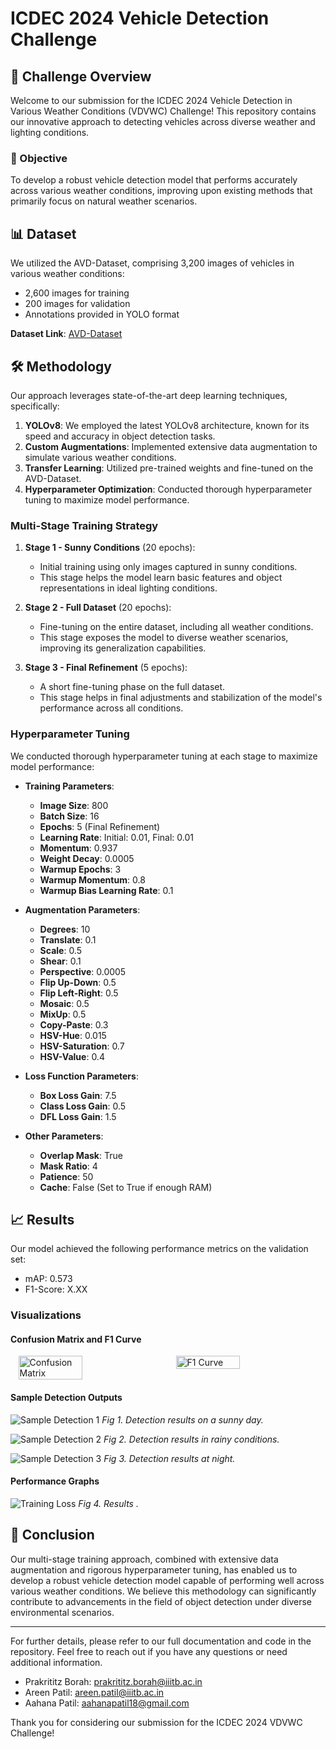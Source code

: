 # ICDEC 2024 Vehicle Detection Challenge

## 🚗 Challenge Overview

Welcome to our submission for the ICDEC 2024 Vehicle Detection in Various Weather Conditions (VDVWC) Challenge! This repository contains our innovative approach to detecting vehicles across diverse weather and lighting conditions.

### 🎯 Objective

To develop a robust vehicle detection model that performs accurately across various weather conditions, improving upon existing methods that primarily focus on natural weather scenarios.

## 📊 Dataset

We utilized the AVD-Dataset, comprising 3,200 images of vehicles in various weather conditions:

- 2,600 images for training
- 200 images for validation
- Annotations provided in YOLO format

**Dataset Link**: [AVD-Dataset](https://github.com/Sourajit-Maity/juvdv2-vdvwc.git)

## 🛠 Methodology

Our approach leverages state-of-the-art deep learning techniques, specifically:

1. **YOLOv8**: We employed the latest YOLOv8 architecture, known for its speed and accuracy in object detection tasks.
2. **Custom Augmentations**: Implemented extensive data augmentation to simulate various weather conditions.
3. **Transfer Learning**: Utilized pre-trained weights and fine-tuned on the AVD-Dataset.
4. **Hyperparameter Optimization**: Conducted thorough hyperparameter tuning to maximize model performance.

### Multi-Stage Training Strategy

1. **Stage 1 - Sunny Conditions** (20 epochs):
   - Initial training using only images captured in sunny conditions.
   - This stage helps the model learn basic features and object representations in ideal lighting conditions.
   
2. **Stage 2 - Full Dataset** (20 epochs):
   - Fine-tuning on the entire dataset, including all weather conditions.
   - This stage exposes the model to diverse weather scenarios, improving its generalization capabilities.
   
3. **Stage 3 - Final Refinement** (5 epochs):
   - A short fine-tuning phase on the full dataset.
   - This stage helps in final adjustments and stabilization of the model's performance across all conditions.

### Hyperparameter Tuning

We conducted thorough hyperparameter tuning at each stage to maximize model performance:

- **Training Parameters**:
  - **Image Size**: 800
  - **Batch Size**: 16
  - **Epochs**: 5 (Final Refinement)
  - **Learning Rate**: Initial: 0.01, Final: 0.01
  - **Momentum**: 0.937
  - **Weight Decay**: 0.0005
  - **Warmup Epochs**: 3
  - **Warmup Momentum**: 0.8
  - **Warmup Bias Learning Rate**: 0.1

- **Augmentation Parameters**:
  - **Degrees**: 10
  - **Translate**: 0.1
  - **Scale**: 0.5
  - **Shear**: 0.1
  - **Perspective**: 0.0005
  - **Flip Up-Down**: 0.5
  - **Flip Left-Right**: 0.5
  - **Mosaic**: 0.5
  - **MixUp**: 0.5
  - **Copy-Paste**: 0.3
  - **HSV-Hue**: 0.015
  - **HSV-Saturation**: 0.7
  - **HSV-Value**: 0.4

- **Loss Function Parameters**:
  - **Box Loss Gain**: 7.5
  - **Class Loss Gain**: 0.5
  - **DFL Loss Gain**: 1.5

- **Other Parameters**:
  - **Overlap Mask**: True
  - **Mask Ratio**: 4
  - **Patience**: 50
  - **Cache**: False (Set to True if enough RAM)

## 📈 Results

Our model achieved the following performance metrics on the validation set:

- mAP: 0.573
- F1-Score: X.XX

### Visualizations

#### Confusion Matrix and F1 Curve

<div style="display: flex; justify-content: space-around;">
  <img src="final_stage/confusion_matrix_normalized.png" alt="Confusion Matrix" width="45%">
  <img src="final_stage/F1_curve.png" alt="F1 Curve" width="45%">
</div>

#### Sample Detection Outputs

![Sample Detection 1](final_stage/val_batch0_pred.jpg)
*Fig 1. Detection results on a sunny day.*

![Sample Detection 2](final_stage/val_batch2_pred.jpg)
*Fig 2. Detection results in rainy conditions.*

![Sample Detection 3](final_stage/val_batch1_pred.jpg)
*Fig 3. Detection results at night.*

#### Performance Graphs

![Training Loss](final_stage/results.png)
*Fig 4. Results .*

## 📜 Conclusion

Our multi-stage training approach, combined with extensive data augmentation and rigorous hyperparameter tuning, has enabled us to develop a robust vehicle detection model capable of performing well across various weather conditions. We believe this methodology can significantly contribute to advancements in the field of object detection under diverse environmental scenarios.

---

For further details, please refer to our full documentation and code in the repository. Feel free to reach out if you have any questions or need additional information.

- Prakrititz Borah: prakrititz.borah@iiitb.ac.in
- Areen Patil: areen.patil@iiitb.ac.in
- Aahana Patil: aahanapatil18@gmail.com


Thank you for considering our submission for the ICDEC 2024 VDVWC Challenge!
